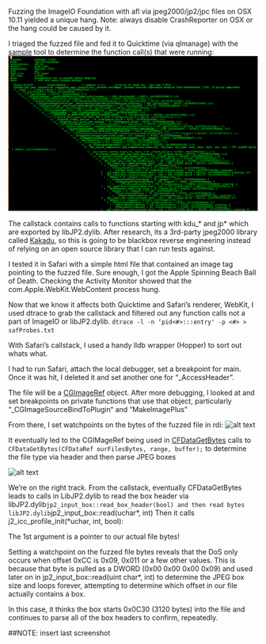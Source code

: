 Fuzzing the ImageIO Foundation with afl via jpeg2000/jp2/jpc files on OSX 10.11 yielded a unique hang. Note: always disable CrashReporter on OSX or the hang could be caused by it.

I triaged the fuzzed file and fed it to Quicktime (via qlmanage) with the [sample](https://developer.apple.com/library/archive/documentation/Darwin/Reference/ManPages/man1/sample.1.html) tool to determine the function call(s) that were running:
![alt text](https://raw.githubusercontent.com/BwRy/bwry.github.io/master/images/qlmanage_sample_callstack.png)

The callstack contains calls to functions starting with kdu_* and jp* which are exported by libJP2.dylib.
After research, its a 3rd-party jpeg2000 library called [Kakadu](https://discussions.apple.com/thread/2603229), so this is going to be blackbox reverse engineering instead of relying on an open source library that I can run tests against.

I tested it in Safari with a simple html file that contained an image tag pointing to the fuzzed file.
Sure enough, I got the Apple Spinning Beach Ball of Death. Checking the Activity Monitor showed that the com.Apple.WebKit.WebContent process hung.

Now that we know it affects both Quicktime and Safari’s renderer, WebKit, I used dtrace to grab the callstack and filtered out any function calls not a part of ImageIO or libJP2.dylib.
```dtrace -l -n ‘pid<#>:::entry' -p <#> > safProbes.txt```

With Safari’s callstack, I used a handy lldb wrapper (Hopper) to sort out whats what.

I had to run Safari, attach the local debugger, set a breakpoint for main. Once it was hit, I deleted it and set another one for “_AccessHeader”.

The file will be a [CGImageRef](https://developer.apple.com/documentation/coregraphics/cgimageref) object. After more debugging, I looked at and set breakpoints on private functions that use that object, particularly “_CGImageSourceBindToPlugin“ and “MakeImagePlus"


From there, I set watchpoints on the bytes of the fuzzed file in rdi:
![alt text](https://raw.githubusercontent.com/BwRy/bwry.github.io/master/images/accessHeader_rdi_watchpoints.png)

It eventually led to the CGIMageRef being used in [CFDataGetBytes](https://developer.apple.com/documentation/corefoundation/1541940-cfdatagetbytes?language=objc) calls to `CFDataGetBytes(CFDataRef ourFilesBytes, range, buffer);` to determine the file type via header and then parse JPEG boxes

![alt text](https://github.com/BwRy/bwry.github.io/blob/master/images/hopperCFDataGetBytes.png)

We’re on the right track. From the callstack, eventually CFDataGetBytes leads to calls in LibJP2.dylib to read the box header via libJP2.dylib`jp2_input_box::read_box_header(bool) and then read bytes libJP2.dylib`jp2_input_box::read(uchar*, int)
Then it calls j2_icc_profile_init(*uchar, int, bool):


The 1st argument is a pointer to our actual file bytes!

Setting a watchpoint on the fuzzed file bytes reveals that the DoS only occurs when offset 0xCC is 0x09, 0x011 or a few other values. This is because that byte is pulled as a DWORD (0x00 0x00 0x00 0x09) and used later on in jp2_input_box::read(uint char*, int) to determine the JPEG box size and loops forever, attempting to determine which offset in our file actually contains a box. 

In this case, it thinks the box starts  0x0C30 (3120 bytes) into the file and continues to parse all of the box headers to confirm, repeatedly.

##NOTE: insert last screenshot

